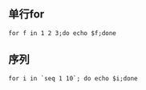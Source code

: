 ## 单行for
```
for f in 1 2 3;do echo $f;done
```

## 序列
```
for i in `seq 1 10`; do echo $i;done
```
